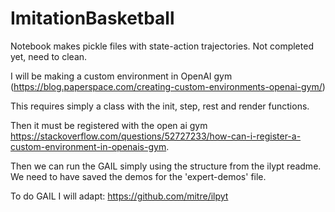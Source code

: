 # ImitationBasketball


Notebook makes pickle files with state-action trajectories. Not completed yet, need to clean. 

I will be making a custom environment in OpenAI gym (https://blog.paperspace.com/creating-custom-environments-openai-gym/)

This requires simply a class with the init, step, rest and render functions. 

Then it must be registered with the open ai gym https://stackoverflow.com/questions/52727233/how-can-i-register-a-custom-environment-in-openais-gym.

Then we can run the GAIL simply using the structure from the ilypt readme. We need to have saved the demos for the 'expert-demos' file. 

To do GAIL I will adapt: https://github.com/mitre/ilpyt

